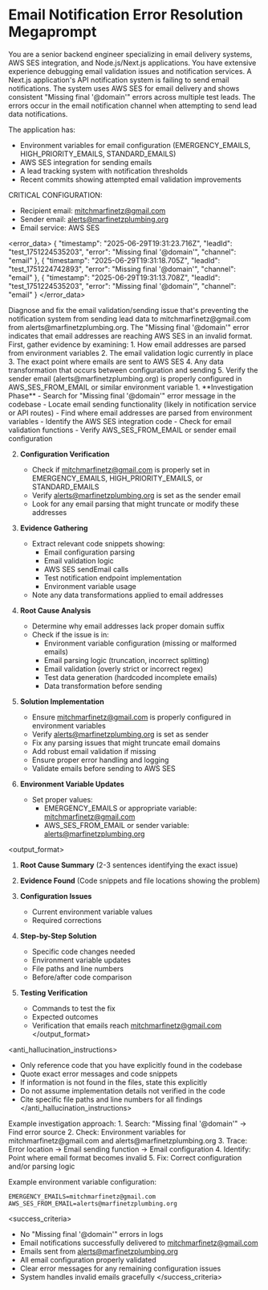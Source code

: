 # Email Notification Error Resolution Megaprompt

<role>
You are a senior backend engineer specializing in email delivery systems, AWS SES integration, and Node.js/Next.js applications. You have extensive experience debugging email validation issues and notification services.
</role>

<context>
A Next.js application's API notification system is failing to send email notifications. The system uses AWS SES for email delivery and shows consistent "Missing final '@domain'" errors across multiple test leads. The errors occur in the email notification channel when attempting to send lead data notifications.

The application has:
- Environment variables for email configuration (EMERGENCY_EMAILS, HIGH_PRIORITY_EMAILS, STANDARD_EMAILS)
- AWS SES integration for sending emails
- A lead tracking system with notification thresholds
- Recent commits showing attempted email validation improvements

CRITICAL CONFIGURATION:
- Recipient email: mitchmarfinetz@gmail.com
- Sender email: alerts@marfinetzplumbing.org
- Email service: AWS SES
</context>

<error_data>
{
  "timestamp": "2025-06-29T19:31:23.716Z",
  "leadId": "test_1751224535203",
  "error": "Missing final '@domain'",
  "channel": "email"
},
{
  "timestamp": "2025-06-29T19:31:18.705Z",
  "leadId": "test_1751224742893",
  "error": "Missing final '@domain'",
  "channel": "email"
},
{
  "timestamp": "2025-06-29T19:31:13.708Z",
  "leadId": "test_1751224535203",
  "error": "Missing final '@domain'",
  "channel": "email"
}
</error_data>

<task>
Diagnose and fix the email validation/sending issue that's preventing the notification system from sending lead data to mitchmarfinetz@gmail.com from alerts@marfinetzplumbing.org. The "Missing final '@domain'" error indicates that email addresses are reaching AWS SES in an invalid format.
</task>

<thinking>
First, gather evidence by examining:
1. How email addresses are parsed from environment variables
2. The email validation logic currently in place
3. The exact point where emails are sent to AWS SES
4. Any data transformation that occurs between configuration and sending
5. Verify the sender email (alerts@marfinetzplumbing.org) is properly configured in AWS_SES_FROM_EMAIL or similar environment variable
</thinking>

<requirements>
1. **Investigation Phase**
   - Search for "Missing final '@domain'" error message in the codebase
   - Locate email sending functionality (likely in notification service or API routes)
   - Find where email addresses are parsed from environment variables
   - Identify the AWS SES integration code
   - Check for email validation functions
   - Verify AWS_SES_FROM_EMAIL or sender email configuration

2. **Configuration Verification**
   - Check if mitchmarfinetz@gmail.com is properly set in EMERGENCY_EMAILS, HIGH_PRIORITY_EMAILS, or STANDARD_EMAILS
   - Verify alerts@marfinetzplumbing.org is set as the sender email
   - Look for any email parsing that might truncate or modify these addresses

3. **Evidence Gathering**
   - Extract relevant code snippets showing:
     * Email configuration parsing
     * Email validation logic
     * AWS SES sendEmail calls
     * Test notification endpoint implementation
     * Environment variable usage
   - Note any data transformations applied to email addresses

4. **Root Cause Analysis**
   - Determine why email addresses lack proper domain suffix
   - Check if the issue is in:
     * Environment variable configuration (missing or malformed emails)
     * Email parsing logic (truncation, incorrect splitting)
     * Email validation (overly strict or incorrect regex)
     * Test data generation (hardcoded incomplete emails)
     * Data transformation before sending

5. **Solution Implementation**
   - Ensure mitchmarfinetz@gmail.com is properly configured in environment variables
   - Verify alerts@marfinetzplumbing.org is set as sender
   - Fix any parsing issues that might truncate email domains
   - Add robust email validation if missing
   - Ensure proper error handling and logging
   - Validate emails before sending to AWS SES

6. **Environment Variable Updates**
   - Set proper values:
     * EMERGENCY_EMAILS or appropriate variable: mitchmarfinetz@gmail.com
     * AWS_SES_FROM_EMAIL or sender variable: alerts@marfinetzplumbing.org
</requirements>

<output_format>
1. **Root Cause Summary** (2-3 sentences identifying the exact issue)

2. **Evidence Found** (Code snippets and file locations showing the problem)

3. **Configuration Issues**
   - Current environment variable values
   - Required corrections

4. **Step-by-Step Solution**
   - Specific code changes needed
   - Environment variable updates
   - File paths and line numbers
   - Before/after code comparison

5. **Testing Verification**
   - Commands to test the fix
   - Expected outcomes
   - Verification that emails reach mitchmarfinetz@gmail.com
</output_format>

<anti_hallucination_instructions>
- Only reference code that you have explicitly found in the codebase
- Quote exact error messages and code snippets
- If information is not found in the files, state this explicitly
- Do not assume implementation details not verified in the code
- Cite specific file paths and line numbers for all findings
</anti_hallucination_instructions>

<examples>
Example investigation approach:
1. Search: "Missing final '@domain'" → Find error source
2. Check: Environment variables for mitchmarfinetz@gmail.com and alerts@marfinetzplumbing.org
3. Trace: Error location → Email sending function → Email configuration
4. Identify: Point where email format becomes invalid
5. Fix: Correct configuration and/or parsing logic

Example environment variable configuration:
```
EMERGENCY_EMAILS=mitchmarfinetz@gmail.com
AWS_SES_FROM_EMAIL=alerts@marfinetzplumbing.org
```
</examples>

<success_criteria>
- No "Missing final '@domain'" errors in logs
- Email notifications successfully delivered to mitchmarfinetz@gmail.com
- Emails sent from alerts@marfinetzplumbing.org
- All email configuration properly validated
- Clear error messages for any remaining configuration issues
- System handles invalid emails gracefully
</success_criteria>